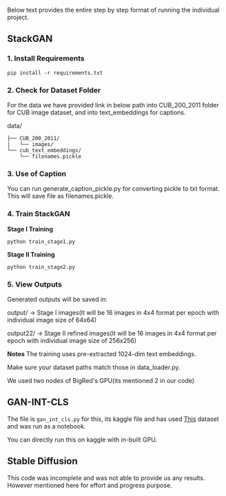 Below text provides the entire step by step format of running the individual project.
## StackGAN 

### 1. Install Requirements

```
pip install -r requirements.txt
```
### 2. Check for Dataset Folder
For the data we have provided link in below path into CUB_200_2011 folder for CUB image dataset, and into text_embeddings for captions.

data/
```
├── CUB_200_2011/
|   └── images/ 
└── cub_text_embeddings/
    └── filenames.pickle
```
### 3. Use of Caption

You can run generate_caption_pickle.py for converting pickle to txt format. This will save file as filenames.pickle.

### 4. Train StackGAN

**Stage I Training**
```
python train_stage1.py
```
**Stage II Training**
```
python train_stage2.py
```
### 5. View Outputs

Generated outputs will be saved in:

output/ → Stage I images(It will be 16 images in 4x4 format per epoch with individual image size of 64x64)

output22/ → Stage II refined images(It will be 16 images in 4x4 format per epoch with individual image size of 256x256)

**Notes**
The training uses pre-extracted 1024-dim text embeddings.

Make sure your dataset paths match those in data_loader.py.

We used two nodes of BigRed's GPU(its mentioned 2 in our code)

## GAN-INT-CLS

The file is ```gan_int_cls.py``` for this, its kaggle file and has used [This](https://www.kaggle.com/datasets/wenewone/cub2002011) dataset and was run as a notebook.

You can directly run this on kaggle with in-built GPU.

## Stable Diffusion

This code was incomplete and was not able to provide us any results. However mentioned here for effort and progress purpose.
